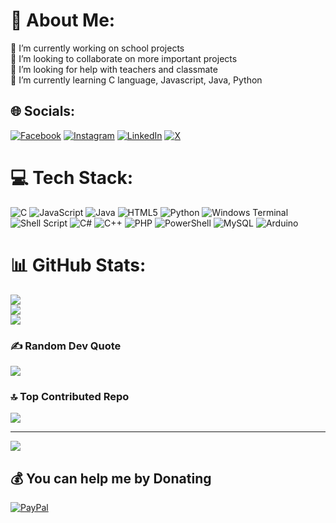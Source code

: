 # 💫 About Me:
🔭 I’m currently working on school projects<br>👯 I’m looking to collaborate on more important projects<br>🤝 I’m looking for help with teachers and classmate<br>🌱 I’m currently learning C language, Javascript, Java, Python


## 🌐 Socials:
[![Facebook](https://img.shields.io/badge/Facebook-%231877F2.svg?logo=Facebook&logoColor=white)](https://facebook.com/emiliano.riverafacio) [![Instagram](https://img.shields.io/badge/Instagram-%23E4405F.svg?logo=Instagram&logoColor=white)](https://instagram.com/emilianorivera478) [![LinkedIn](https://img.shields.io/badge/LinkedIn-%230077B5.svg?logo=linkedin&logoColor=white)](https://www.linkedin.com/in/emiliano-rivera-facio-6307a32b4/) [![X](https://img.shields.io/badge/X-black.svg?logo=X&logoColor=white)](https://x.com/@Emilian13132545) 

# 💻 Tech Stack:
![C](https://img.shields.io/badge/c-%2300599C.svg?style=for-the-badge&logo=c&logoColor=white) ![JavaScript](https://img.shields.io/badge/javascript-%23323330.svg?style=for-the-badge&logo=javascript&logoColor=%23F7DF1E) ![Java](https://img.shields.io/badge/java-%23ED8B00.svg?style=for-the-badge&logo=openjdk&logoColor=white) ![HTML5](https://img.shields.io/badge/html5-%23E34F26.svg?style=for-the-badge&logo=html5&logoColor=white) ![Python](https://img.shields.io/badge/python-3670A0?style=for-the-badge&logo=python&logoColor=ffdd54) ![Windows Terminal](https://img.shields.io/badge/Windows%20Terminal-%234D4D4D.svg?style=for-the-badge&logo=windows-terminal&logoColor=white) ![Shell Script](https://img.shields.io/badge/shell_script-%23121011.svg?style=for-the-badge&logo=gnu-bash&logoColor=white) ![C#](https://img.shields.io/badge/c%23-%23239120.svg?style=for-the-badge&logo=csharp&logoColor=white) ![C++](https://img.shields.io/badge/c++-%2300599C.svg?style=for-the-badge&logo=c%2B%2B&logoColor=white) ![PHP](https://img.shields.io/badge/php-%23777BB4.svg?style=for-the-badge&logo=php&logoColor=white) ![PowerShell](https://img.shields.io/badge/PowerShell-%235391FE.svg?style=for-the-badge&logo=powershell&logoColor=white) ![MySQL](https://img.shields.io/badge/mysql-%2300000f.svg?style=for-the-badge&logo=mysql&logoColor=white) ![Arduino](https://img.shields.io/badge/-Arduino-00979D?style=for-the-badge&logo=Arduino&logoColor=white)
# 📊 GitHub Stats:
![](https://github-readme-stats.vercel.app/api?username=emiliano0807&theme=dark&hide_border=false&include_all_commits=true&count_private=false)<br/>
![](https://github-readme-streak-stats.herokuapp.com/?user=emiliano0807&theme=dark&hide_border=false)<br/>
![](https://github-readme-stats.vercel.app/api/top-langs/?username=emiliano0807&theme=dark&hide_border=false&include_all_commits=true&count_private=false&layout=compact)

### ✍️ Random Dev Quote
![](https://quotes-github-readme.vercel.app/api?type=horizontal&theme=radical)

### 🔝 Top Contributed Repo
![](https://github-contributor-stats.vercel.app/api?username=emiliano0807&limit=5&theme=dark&combine_all_yearly_contributions=true)

---
[![](https://visitcount.itsvg.in/api?id=emiliano0807&icon=0&color=0)](https://visitcount.itsvg.in)


  ## 💰 You can help me by Donating
  [![PayPal](https://img.shields.io/badge/PayPal-00457C?style=for-the-badge&logo=paypal&logoColor=white)](https://paypal.me/emilianorivfacio@gmail.com) 

  
<!-- Proudly created with GPRM ( https://gprm.itsvg.in ) -->

